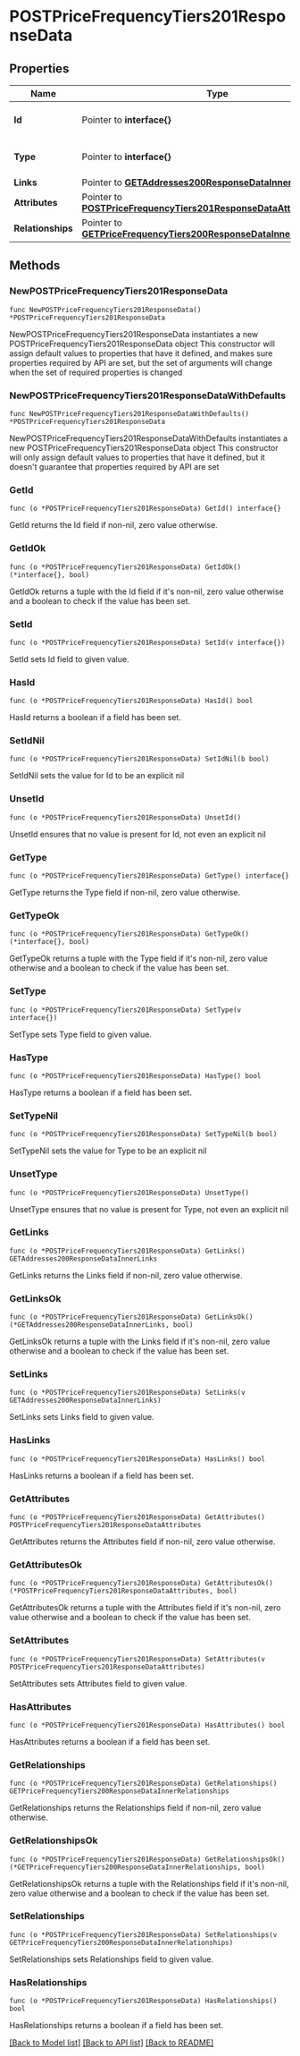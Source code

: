 # POSTPriceFrequencyTiers201ResponseData

## Properties

Name | Type | Description | Notes
------------ | ------------- | ------------- | -------------
**Id** | Pointer to **interface{}** | The resource&#39;s id | [optional] 
**Type** | Pointer to **interface{}** | The resource&#39;s type | [optional] 
**Links** | Pointer to [**GETAddresses200ResponseDataInnerLinks**](GETAddresses200ResponseDataInnerLinks.md) |  | [optional] 
**Attributes** | Pointer to [**POSTPriceFrequencyTiers201ResponseDataAttributes**](POSTPriceFrequencyTiers201ResponseDataAttributes.md) |  | [optional] 
**Relationships** | Pointer to [**GETPriceFrequencyTiers200ResponseDataInnerRelationships**](GETPriceFrequencyTiers200ResponseDataInnerRelationships.md) |  | [optional] 

## Methods

### NewPOSTPriceFrequencyTiers201ResponseData

`func NewPOSTPriceFrequencyTiers201ResponseData() *POSTPriceFrequencyTiers201ResponseData`

NewPOSTPriceFrequencyTiers201ResponseData instantiates a new POSTPriceFrequencyTiers201ResponseData object
This constructor will assign default values to properties that have it defined,
and makes sure properties required by API are set, but the set of arguments
will change when the set of required properties is changed

### NewPOSTPriceFrequencyTiers201ResponseDataWithDefaults

`func NewPOSTPriceFrequencyTiers201ResponseDataWithDefaults() *POSTPriceFrequencyTiers201ResponseData`

NewPOSTPriceFrequencyTiers201ResponseDataWithDefaults instantiates a new POSTPriceFrequencyTiers201ResponseData object
This constructor will only assign default values to properties that have it defined,
but it doesn't guarantee that properties required by API are set

### GetId

`func (o *POSTPriceFrequencyTiers201ResponseData) GetId() interface{}`

GetId returns the Id field if non-nil, zero value otherwise.

### GetIdOk

`func (o *POSTPriceFrequencyTiers201ResponseData) GetIdOk() (*interface{}, bool)`

GetIdOk returns a tuple with the Id field if it's non-nil, zero value otherwise
and a boolean to check if the value has been set.

### SetId

`func (o *POSTPriceFrequencyTiers201ResponseData) SetId(v interface{})`

SetId sets Id field to given value.

### HasId

`func (o *POSTPriceFrequencyTiers201ResponseData) HasId() bool`

HasId returns a boolean if a field has been set.

### SetIdNil

`func (o *POSTPriceFrequencyTiers201ResponseData) SetIdNil(b bool)`

 SetIdNil sets the value for Id to be an explicit nil

### UnsetId
`func (o *POSTPriceFrequencyTiers201ResponseData) UnsetId()`

UnsetId ensures that no value is present for Id, not even an explicit nil
### GetType

`func (o *POSTPriceFrequencyTiers201ResponseData) GetType() interface{}`

GetType returns the Type field if non-nil, zero value otherwise.

### GetTypeOk

`func (o *POSTPriceFrequencyTiers201ResponseData) GetTypeOk() (*interface{}, bool)`

GetTypeOk returns a tuple with the Type field if it's non-nil, zero value otherwise
and a boolean to check if the value has been set.

### SetType

`func (o *POSTPriceFrequencyTiers201ResponseData) SetType(v interface{})`

SetType sets Type field to given value.

### HasType

`func (o *POSTPriceFrequencyTiers201ResponseData) HasType() bool`

HasType returns a boolean if a field has been set.

### SetTypeNil

`func (o *POSTPriceFrequencyTiers201ResponseData) SetTypeNil(b bool)`

 SetTypeNil sets the value for Type to be an explicit nil

### UnsetType
`func (o *POSTPriceFrequencyTiers201ResponseData) UnsetType()`

UnsetType ensures that no value is present for Type, not even an explicit nil
### GetLinks

`func (o *POSTPriceFrequencyTiers201ResponseData) GetLinks() GETAddresses200ResponseDataInnerLinks`

GetLinks returns the Links field if non-nil, zero value otherwise.

### GetLinksOk

`func (o *POSTPriceFrequencyTiers201ResponseData) GetLinksOk() (*GETAddresses200ResponseDataInnerLinks, bool)`

GetLinksOk returns a tuple with the Links field if it's non-nil, zero value otherwise
and a boolean to check if the value has been set.

### SetLinks

`func (o *POSTPriceFrequencyTiers201ResponseData) SetLinks(v GETAddresses200ResponseDataInnerLinks)`

SetLinks sets Links field to given value.

### HasLinks

`func (o *POSTPriceFrequencyTiers201ResponseData) HasLinks() bool`

HasLinks returns a boolean if a field has been set.

### GetAttributes

`func (o *POSTPriceFrequencyTiers201ResponseData) GetAttributes() POSTPriceFrequencyTiers201ResponseDataAttributes`

GetAttributes returns the Attributes field if non-nil, zero value otherwise.

### GetAttributesOk

`func (o *POSTPriceFrequencyTiers201ResponseData) GetAttributesOk() (*POSTPriceFrequencyTiers201ResponseDataAttributes, bool)`

GetAttributesOk returns a tuple with the Attributes field if it's non-nil, zero value otherwise
and a boolean to check if the value has been set.

### SetAttributes

`func (o *POSTPriceFrequencyTiers201ResponseData) SetAttributes(v POSTPriceFrequencyTiers201ResponseDataAttributes)`

SetAttributes sets Attributes field to given value.

### HasAttributes

`func (o *POSTPriceFrequencyTiers201ResponseData) HasAttributes() bool`

HasAttributes returns a boolean if a field has been set.

### GetRelationships

`func (o *POSTPriceFrequencyTiers201ResponseData) GetRelationships() GETPriceFrequencyTiers200ResponseDataInnerRelationships`

GetRelationships returns the Relationships field if non-nil, zero value otherwise.

### GetRelationshipsOk

`func (o *POSTPriceFrequencyTiers201ResponseData) GetRelationshipsOk() (*GETPriceFrequencyTiers200ResponseDataInnerRelationships, bool)`

GetRelationshipsOk returns a tuple with the Relationships field if it's non-nil, zero value otherwise
and a boolean to check if the value has been set.

### SetRelationships

`func (o *POSTPriceFrequencyTiers201ResponseData) SetRelationships(v GETPriceFrequencyTiers200ResponseDataInnerRelationships)`

SetRelationships sets Relationships field to given value.

### HasRelationships

`func (o *POSTPriceFrequencyTiers201ResponseData) HasRelationships() bool`

HasRelationships returns a boolean if a field has been set.


[[Back to Model list]](../README.md#documentation-for-models) [[Back to API list]](../README.md#documentation-for-api-endpoints) [[Back to README]](../README.md)


